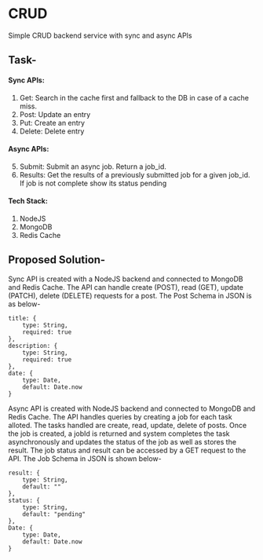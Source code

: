 # CRUD
Simple CRUD backend service with sync and async APIs
## Task-
#### Sync APIs: ####
1. Get: Search in the cache first and fallback to the DB in case of a cache miss.
2. Post: Update an entry
3. Put: Create an entry
4. Delete: Delete entry
#### Async APIs: ####
5. Submit: Submit an async job. Return a job_id.
6. Results: Get the results of a previously submitted job for a given job_id. If job is not complete
show its status pending

#### Tech Stack: ####
1. NodeJS
2. MongoDB
3. Redis Cache

## Proposed Solution-
Sync API is created with a NodeJS backend and connected to MongoDB and Redis Cache. The API can handle create (POST), read (GET), update (PATCH), delete (DELETE) requests for a post. The Post Schema in JSON is as below-
```
title: {
	type: String,
	required: true
},
description: {
	type: String,
	required: true
},
date: {
	type: Date,
	default: Date.now
}
```
Async API is created with NodeJS backend and connected to MongoDB and Redis Cache. 
The API handles queries by creating a job for each task alloted. The tasks handled are create, read, update, delete of posts. 
Once the job is created, a jobId is returned and system completes the task asynchronously and updates the status of the job as well as stores the result. The job status and result can be accessed by a GET request to the API. The Job Schema in JSON is shown below-
```
result: {
	type: String,
	default: ""
},
status: {
	type: String,
	default: "pending"
},
Date: {
	type: Date,
	default: Date.now
}
```
